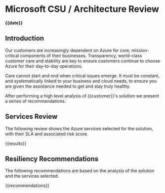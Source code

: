 # Microsoft CSU / Architecture Review
**{{date}}**

## Introduction

Our customers are increasingly dependent on Azure for core, mission-critical components of their businesses. Transparency, world-class customer care and stability are key to ensure customers continue to choose Azure for their day-to-day operations.

Care cannot start and end when critical issues emerge. It must be constant, and systematically linked to your business and cloud needs, to ensure you are given the assistance needed to get and stay truly healthy.

After performing a high level analysis of {{customer}}'s solution we present a series of recommendations.

## Services Review

The following review shows the Azure services selected for the solution, with their SLA and associated risk score.

{{results}}

## Resiliency Recommendations 

The following recommendations are based on the analysis of the solution and the services selected. 

{{recommendations}}
